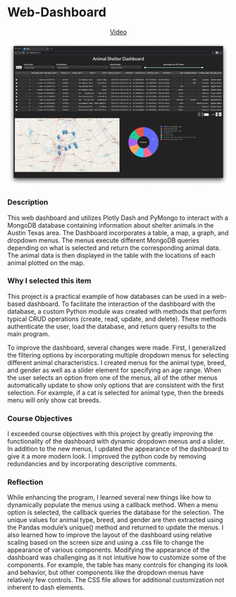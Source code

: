 # Web-Dashboard

<p align="center"> 
     <a href="https://youtu.be/5cTEe0gEOYY">Video</a>
</a></p>
<p align="center"> <a href="https://youtu.be/5cTEe0gEOYY">
     <img src="/images/Dashboard.png" alt="alt text" width="640px">
</a></p>

### Description
This web dashboard and utilizes Plotly Dash and PyMongo to interact with a MongoDB database containing information about shelter animals in the Austin Texas area. The Dashboard incorporates a table, a map, a graph, and dropdown menus. The menus execute different MongoDB queries depending on what is selected and return the corresponding animal data. The animal data is then displayed in the table with the locations of each animal plotted on the map.

### Why I selected this item
This project is a practical example of how databases can be used in a web-based dashboard. To facilitate the interaction of the dashboard with the database, a custom Python module was created with methods that perform typical CRUD operations (create, read, update, and delete). These methods authenticate the user, load the database, and return query results to the main program.

To improve the dashboard, several changes were made. First, I generalized the filtering options by incorporating multiple dropdown menus for selecting different animal characteristics. I created menus for the animal type, breed, and gender as well as a slider element for specifying an age range. When the user selects an option from one of the menus, all of the other menus automatically update to show only options that are consistent with the first selection. For example, if a cat is selected for animal type, then the breeds menu will only show cat breeds. 

### Course Objectives
I exceeded course objectives with this project by greatly improving the functionality of the dashboard with dynamic dropdown menus and a slider. In addition to the new menus, I updated the appearance of the dashboard to give it a more modern look. I improved the python code by removing redundancies and by incorporating descriptive comments.

### Reflection
While enhancing the program, I learned several new things like how to dynamically populate the menus using a callback method. When a menu option is selected, the callback queries the database for the selection. The unique values for animal type, breed, and gender are then extracted using the Pandas module’s unique() method and returned to update the menus. I also learned how to improve the layout of the dashboard using relative scaling based on the screen size and using a .css file to change the appearance of various components. Modifying the appearance of the dashboard was challenging as it not intuitive how to customize some of the components. For example, the table has many controls for changing its look and behavior, but other components like the dropdown menus have relatively few controls. The CSS file allows for additional customization not inherent to dash elements. 
